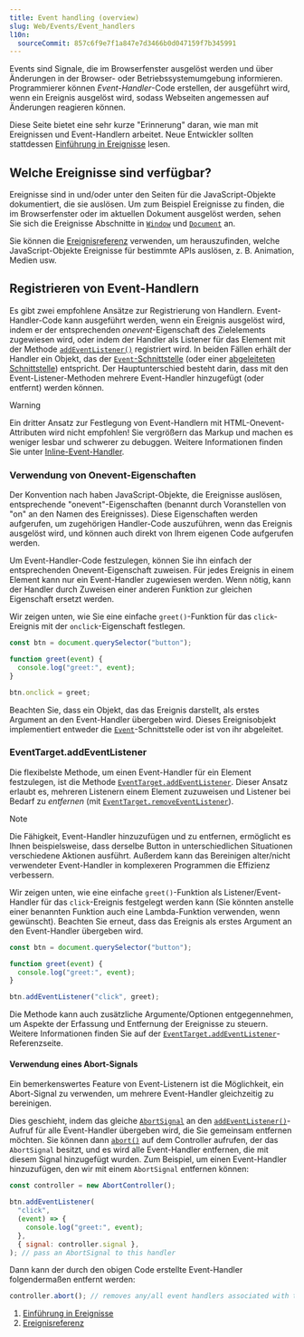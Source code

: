 ```yaml
---
title: Event handling (overview)
slug: Web/Events/Event_handlers
l10n:
  sourceCommit: 857c6f9e7f1a847e7d3466b0d047159f7b345991
---
```


Events sind Signale, die im Browserfenster ausgelöst werden und über Änderungen in der Browser- oder Betriebssystemumgebung informieren. Programmierer können _Event-Handler_-Code erstellen, der ausgeführt wird, wenn ein Ereignis ausgelöst wird, sodass Webseiten angemessen auf Änderungen reagieren können.

Diese Seite bietet eine sehr kurze "Erinnerung" daran, wie man mit Ereignissen und Event-Handlern arbeitet. Neue Entwickler sollten stattdessen [Einführung in Ereignisse](/de/docs/Learn/JavaScript/Building_blocks/Events) lesen.

## Welche Ereignisse sind verfügbar?

Ereignisse sind in und/oder unter den Seiten für die JavaScript-Objekte dokumentiert, die sie auslösen. Um zum Beispiel Ereignisse zu finden, die im Browserfenster oder im aktuellen Dokument ausgelöst werden, sehen Sie sich die Ereignisse Abschnitte in [`Window`](/de/docs/Web/API/Window#events) und [`Document`](/de/docs/Web/API/Document#events) an.

Sie können die [Ereignisreferenz](/de/docs/Web/Events#event_index) verwenden, um herauszufinden, welche JavaScript-Objekte Ereignisse für bestimmte APIs auslösen, z. B. Animation, Medien usw.

## Registrieren von Event-Handlern

Es gibt zwei empfohlene Ansätze zur Registrierung von Handlern. Event-Handler-Code kann ausgeführt werden, wenn ein Ereignis ausgelöst wird, indem er der entsprechenden _onevent_-Eigenschaft des Zielelements zugewiesen wird, oder indem der Handler als Listener für das Element mit der Methode [`addEventListener()`](/de/docs/Web/API/EventTarget/addEventListener) registriert wird. In beiden Fällen erhält der Handler ein Objekt, das der [`Event`-Schnittstelle](/de/docs/Web/API/Event) (oder einer [abgeleiteten Schnittstelle](/de/docs/Web/API/Event#introduction)) entspricht. Der Hauptunterschied besteht darin, dass mit den Event-Listener-Methoden mehrere Event-Handler hinzugefügt (oder entfernt) werden können.

> [!WARNING]
> Ein dritter Ansatz zur Festlegung von Event-Handlern mit HTML-Onevent-Attributen wird nicht empfohlen! Sie vergrößern das Markup und machen es weniger lesbar und schwerer zu debuggen. Weitere Informationen finden Sie unter [Inline-Event-Handler](/de/docs/Learn/JavaScript/Building_blocks/Events#inline_event_handlers_—_dont_use_these).

### Verwendung von Onevent-Eigenschaften

Der Konvention nach haben JavaScript-Objekte, die Ereignisse auslösen, entsprechende "onevent"-Eigenschaften (benannt durch Voranstellen von "on" an den Namen des Ereignisses). Diese Eigenschaften werden aufgerufen, um zugehörigen Handler-Code auszuführen, wenn das Ereignis ausgelöst wird, und können auch direkt von Ihrem eigenen Code aufgerufen werden.

Um Event-Handler-Code festzulegen, können Sie ihn einfach der entsprechenden Onevent-Eigenschaft zuweisen. Für jedes Ereignis in einem Element kann nur ein Event-Handler zugewiesen werden. Wenn nötig, kann der Handler durch Zuweisen einer anderen Funktion zur gleichen Eigenschaft ersetzt werden.

Wir zeigen unten, wie Sie eine einfache `greet()`-Funktion für das `click`-Ereignis mit der `onclick`-Eigenschaft festlegen.

```js
const btn = document.querySelector("button");

function greet(event) {
  console.log("greet:", event);
}

btn.onclick = greet;
```

Beachten Sie, dass ein Objekt, das das Ereignis darstellt, als erstes Argument an den Event-Handler übergeben wird. Dieses Ereignisobjekt implementiert entweder die [`Event`](/de/docs/Web/API/Event)-Schnittstelle oder ist von ihr abgeleitet.

### EventTarget.addEventListener

Die flexibelste Methode, um einen Event-Handler für ein Element festzulegen, ist die Methode [`EventTarget.addEventListener`](/de/docs/Web/API/EventTarget/addEventListener). Dieser Ansatz erlaubt es, mehreren Listenern einem Element zuzuweisen und Listener bei Bedarf zu _entfernen_ (mit [`EventTarget.removeEventListener`](/de/docs/Web/API/EventTarget/removeEventListener)).

> [!NOTE]
> Die Fähigkeit, Event-Handler hinzuzufügen und zu entfernen, ermöglicht es Ihnen beispielsweise, dass derselbe Button in unterschiedlichen Situationen verschiedene Aktionen ausführt. Außerdem kann das Bereinigen alter/nicht verwendeter Event-Handler in komplexeren Programmen die Effizienz verbessern.

Wir zeigen unten, wie eine einfache `greet()`-Funktion als Listener/Event-Handler für das `click`-Ereignis festgelegt werden kann (Sie könnten anstelle einer benannten Funktion auch eine Lambda-Funktion verwenden, wenn gewünscht). Beachten Sie erneut, dass das Ereignis als erstes Argument an den Event-Handler übergeben wird.

```js
const btn = document.querySelector("button");

function greet(event) {
  console.log("greet:", event);
}

btn.addEventListener("click", greet);
```

Die Methode kann auch zusätzliche Argumente/Optionen entgegennehmen, um Aspekte der Erfassung und Entfernung der Ereignisse zu steuern. Weitere Informationen finden Sie auf der [`EventTarget.addEventListener`](/de/docs/Web/API/EventTarget/addEventListener)-Referenzseite.

#### Verwendung eines Abort-Signals

Ein bemerkenswertes Feature von Event-Listenern ist die Möglichkeit, ein Abort-Signal zu verwenden, um mehrere Event-Handler gleichzeitig zu bereinigen.

Dies geschieht, indem das gleiche [`AbortSignal`](/de/docs/Web/API/AbortSignal) an den [`addEventListener()`](/de/docs/Web/API/EventTarget/addEventListener)-Aufruf für alle Event-Handler übergeben wird, die Sie gemeinsam entfernen möchten. Sie können dann [`abort()`](/de/docs/Web/API/AbortController/abort) auf dem Controller aufrufen, der das `AbortSignal` besitzt, und es wird alle Event-Handler entfernen, die mit diesem Signal hinzugefügt wurden. Zum Beispiel, um einen Event-Handler hinzuzufügen, den wir mit einem `AbortSignal` entfernen können:

```js
const controller = new AbortController();

btn.addEventListener(
  "click",
  (event) => {
    console.log("greet:", event);
  },
  { signal: controller.signal },
); // pass an AbortSignal to this handler
```

Dann kann der durch den obigen Code erstellte Event-Handler folgendermaßen entfernt werden:

```js
controller.abort(); // removes any/all event handlers associated with this controller
```

<section id="Quick_links">
  <ol>
    <li><a href="/de/docs/Learn/JavaScript/Building_blocks/Events">Einführung in Ereignisse</a></li>
    <li><a href="/de/docs/Web/Events">Ereignisreferenz</a></li>
  </ol>
</section>
